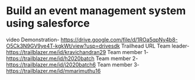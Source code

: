 # Build an event management system using salesforce
video Demonstration- https://drive.google.com/file/d/1ROa5qpNy4b8-O5Ck3N9GV9ye4T-kgkWt/view?usp=drivesdk
Trailhead URL                                                                                                                                                              Team leader-https://trailblazer.me/id/kravichandran29                                                                                                                      Team member 1- https://trailblazer.me/id/h2020batch                                                                                                                    Team member 2- https://trailblazer.me/id/j2020batch6                                                                                                                   Team member 3-https://trailblazer.me/id/mmarimuthu16
